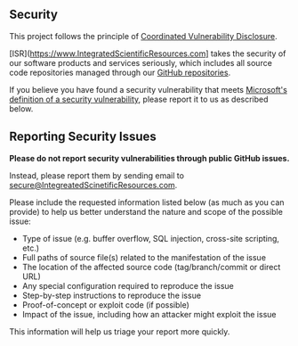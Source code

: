 ## Security

This project follows the principle of [Coordinated Vulnerability Disclosure](https://www.microsoft.com/en-us/msrc/cvd).

[ISR](https://www.IntegratedScientificResources.com] takes the security of our software products and services seriously, which includes all source code repositories managed through our [GitHub repositories](https://github.com/AteCoder).

If you believe you have found a security vulnerability that meets [Microsoft's definition of a security vulnerability](https://docs.microsoft.com/en-us/previous-versions/tn-archive/cc751383(v=technet.10)), please report it to us as described below.

## Reporting Security Issues

**Please do not report security vulnerabilities through public GitHub issues.**

Instead, please report them by sending email to [secure@IntegreatedScinetificResources.com](mailto:secure@IntegreatedScinetificResources.com). 

Please include the requested information listed below (as much as you can provide) to help us better understand the nature and scope of the possible issue:

  * Type of issue (e.g. buffer overflow, SQL injection, cross-site scripting, etc.)
  * Full paths of source file(s) related to the manifestation of the issue
  * The location of the affected source code (tag/branch/commit or direct URL)
  * Any special configuration required to reproduce the issue
  * Step-by-step instructions to reproduce the issue
  * Proof-of-concept or exploit code (if possible)
  * Impact of the issue, including how an attacker might exploit the issue

This information will help us triage your report more quickly.
